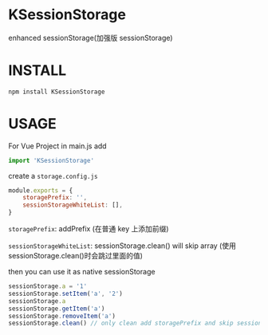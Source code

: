 # KSessionStorage

enhanced sessionStorage(加强版 sessionStorage)

# INSTALL

```bash
npm install KSessionStorage
```

# USAGE

For Vue Project in main.js add

```js
import 'KSessionStorage'
```

create a `storage.config.js`

```js
module.exports = {
	storagePrefix: '',
	sessionStorageWhiteList: [],
}
```

`storagePrefix`: addPrefix (在普通 key 上添加前缀)

`sessionStorageWhiteList`: sessionStorage.clean() will skip array (使用 sessionStorage.clean()时会跳过里面的值)

then you can use it as native sessionStorage

```js
sessionStorage.a = '1'
sessionStorage.setItem('a', '2')
sessionStorage.a
sessionStorage.getItem('a')
sessionStorage.removeItem('a')
sessionStorage.clean() // only clean add storagePrefix and skip sessionStorageWhiteList (只会清除添加了storagePrefix值的前缀,会跳过sessionStorageWhiteList白名单里的值)
```
